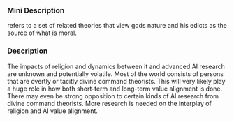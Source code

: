 ### Mini Description

refers to a set of related theories that view gods nature and his edicts as the source of what is moral.

### Description

The impacts of religion and dynamics between it and advanced AI research are unknown and potentially volatile. Most of the world consists of persons that are overtly or tacitly divine command theorists. This will very likely play a huge role in how both short-term and long-term value alignment is done. There may even be strong opposition to certain kinds of AI research from divine command theorists.  More research is needed on the interplay of religion and AI value alignment.
